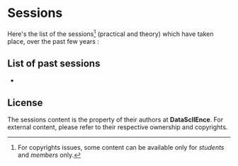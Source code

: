 # Sessions


Here's the list of the sessions[^1] (practical and theory) which have taken place, over the past few years :

## List of past sessions

- 


[^1]: For copyrights issues, some content can be available only for *students* and *members* only.


## License

The sessions content is the property of their authors at **DataScIIEnce**. For external content, please refer to their respective ownership and copyrights.